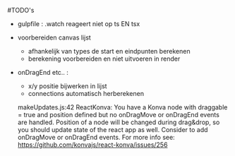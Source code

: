 #TODO's

- gulpfile : .watch reageert niet op ts EN tsx

- voorbereiden canvas lijst

	- afhankelijk van types de start en eindpunten berekenen
	- berekening voorbereiden en niet uitvoeren in render

- onDragEnd etc.. :

	- x/y positie bijwerken in lijst
	- connections automatisch herberekenen

	makeUpdates.js:42 ReactKonva: You have a Konva node with draggable = true and position defined but no onDragMove or onDragEnd events are handled.
Position of a node will be changed during drag&drop, so you should update state of the react app as well.
Consider to add onDragMove or onDragEnd events.
For more info see: https://github.com/konvajs/react-konva/issues/256
